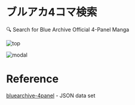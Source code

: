 # ブルアカ4コマ検索

🔍 Search for Blue Archive Official 4-Panel Manga

![top](https://user-images.githubusercontent.com/49052459/233826854-7f7b33d5-9590-415a-81c9-f8d45031bbba.png)

![modal](https://user-images.githubusercontent.com/49052459/233827011-7cede874-057e-4eac-836b-a36d4e12b200.png)

# Reference

[bluearchive-4panel](https://github.com/m19e/bluearchive-4panel) - JSON data set
